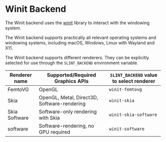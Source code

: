 <!-- Copyright © SixtyFPS GmbH <info@slint.dev> ; SPDX-License-Identifier: MIT -->
# Winit Backend

The Winit backend uses the [winit](https://docs.rs/winit/latest/winit/) library to interact with the
windowing system.

The Winit backend supports practically all relevant operating systems and windowing systems, including
macOS, Windows, Linux with Wayland and X11.

The Winit backend supports different renderers. They can be explicitly selected for use through the
`SLINT_BACKEND` environment variable.

| Renderer name | Supported/Required Graphics APIs            | `SLINT_BACKEND` value to select renderer |
|---------------|---------------------------------------------|------------------------------------------|
| FemtoVG       | OpenGL                                      | `winit-femtovg`                          |
| Skia          | OpenGL, Metal, Direct3D, Software-rendering | `winit-skia`                             |
| Skia Software | Software-only rendering with Skia           | `winit-skia-software`                    |
| software      | Software-rendering, no GPU required         | `winit-software`                         |

